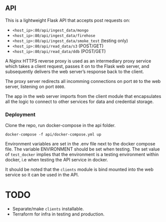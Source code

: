 ## API
This is a lightweight Flask API that accepts post requests on:
- ```<host_ip>:80/api/ingest_data/mongo```
- ```<host_ip>:80/api/ingest_data/firehose```
- ```<host_ip>:80/api/ingest_data/smoke_test``` (testing only)
- ```<host_ip>:80/api/read_data/s3``` (POST/GET)
- ```<host_ip>:80/api/read_data/ddb``` (POST/GET)
 
A Nginx HTTPS reverse proxy is used as an intermediary proxy service which takes a client request, 
passes it on to the Flask web server, and subsequently delivers the web server’s response back to the client.

The proxy server redirects all incomming connections on port ```80``` to the web server, listening on port ```8000```.

The app in the web server imports from the client module that encapsulates all the logic to connect to other services for data and credential storage. 

### Deployment
Clone the repo, run docker-compose in the api folder.

```docker-compose -f api/docker-compose.yml up```

Environment variables are set in the .env file next to the docker compose file. 
The variable ENVIRONMENT should be set when testing. 
The set value of ```test_docker``` implies that the environment is a testing environment within docker, i.e when testing
the API service in docker. 

It should be noted that the ```clients``` module is bind mounted into the web service so it can be used in the API.

# TODO
 - Separate/make ```clients``` installable.
 - Terraform for infra in testing and production.